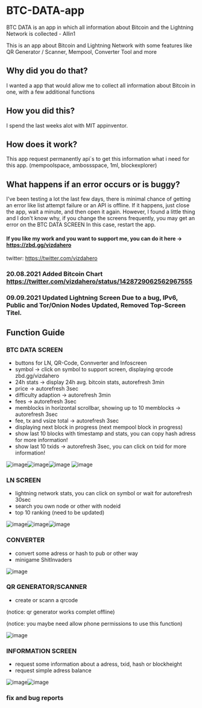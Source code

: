 # BTC-DATA-app
BTC DATA is an app in which all information about Bitcoin and the Lightning Network is collected - Allin1


This is an app about Bitcoin and Lightning Network with some features like QR Generator / Scanner, Mempool, Converter Tool and more




## Why did you do that?

I wanted a app that would allow me to collect all information about Bitcoin in one, with a few additional functions





## How you did this?

I spend the last weeks alot with MIT appinventor.





## How does it work?

This app request permanently api´s to get this information what i need for this app.
(mempoolspace, ambossspace, 1ml, blockexplorer)





## What happens if an error occurs or is buggy?

I've been testing a lot the last few days, there is minimal chance of getting an error like list attempt failure or an API is offline.
If it happens, just close the app, wait a minute, and then open it again.
However, I found a little thing and I don't know why, if you change the screens frequently, you may get an error on the BTC DATA SCREEN
In this case, restart the app.


#### If you like my work and you want to support me, you can do it here -> https://zbd.gg/vizdahero
twitter: https://twitter.com/vizdahero 

### 20.08.2021 Added Bitcoin Chart https://twitter.com/vizdahero/status/1428729062562967555
### 09.09.2021 Updated Lightning Screen Due to a bug, IPv6, Public and Tor/Onion Nodes Updated, Removed Top-Screen Titel.

## Function Guide

### BTC DATA SCREEN
- buttons for LN, QR-Code, Connverter and Infoscreen
- symbol -> click on symbol to support screen, displaying qrcode zbd.gg/vizdahero
- 24h stats -> display 24h avg. bitcoin stats, autorefresh 3min
- price -> autorefresh 3sec
- difficulty adaption -> autorefresh 3min
- fees -> autorefresh 3sec
- memblocks in horizontal scrollbar, showing up to 10 memblocks -> autorefresh 3sec
- fee, tx and vsize total -> autorefresh 3sec
- displaying next block in progress (next mempool block in progress)
- show last 10 blocks with timestamp and stats, you can copy hash adress for more information!
- show last 10 txids -> autorefresh 3sec, you can click on txid for more information!

![image](https://user-images.githubusercontent.com/88902789/129729077-9ad0622e-0abd-46c7-be81-b35fbe95d896.png)![image](https://user-images.githubusercontent.com/88902789/129729382-ed16ca1f-9de5-47ed-ba1f-d9647c48f04f.png)![image](https://user-images.githubusercontent.com/88902789/129729529-847b0c8f-7150-4454-8858-a39ff46186c8.png)
![image](https://user-images.githubusercontent.com/88902789/129730847-2ced5760-af8e-406a-a430-138ed4239834.png)




### LN SCREEN
- lightning network stats, you can click on symbol or wait for autorefresh 30sec
- search you own node or other with nodeid
- top 10 ranking (need to be updated)

![image](https://user-images.githubusercontent.com/88902789/129729893-2bcc5da5-26df-4597-b6a2-2e0db1261c39.png)![image](https://user-images.githubusercontent.com/88902789/129729654-78cbc13e-d6bb-45cd-b384-0fe09377686b.png)![image](https://user-images.githubusercontent.com/88902789/129730791-4cd64268-a9b2-4fa9-b65d-279d80932289.png)




### CONVERTER
- convert some adress or hash to pub or other way
- minigame ShitInvaders

![image](https://user-images.githubusercontent.com/88902789/129730041-f5768ffd-628e-4c3c-96bc-12fc9a6426d7.png)


### QR GENERATOR/SCANNER
- create or scann a qrcode

(notice: qr generator works complet offline)

(notice: you maybe need allow phone permissions to use this function)

![image](https://user-images.githubusercontent.com/88902789/129729771-388e7816-7d4d-461f-a656-f4cf588bd8fd.png)


### INFORMATION SCREEN
- request some information about a adress, txid, hash or blockheight
- request simple adress balance 

![image](https://user-images.githubusercontent.com/88902789/129729835-c3e102d0-f729-4a17-8153-f2f462a1122f.png)![image](https://user-images.githubusercontent.com/88902789/129729992-b9306ca1-ede8-4890-b3f4-45e483f6a641.png)


### fix and bug reports
